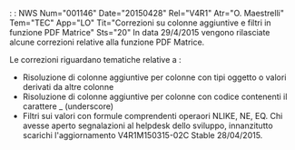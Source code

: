  :  : NWS Num="001146" Date="20150428" Rel="V4R1" Atr="O. Maestrelli" Tem="TEC" App="LO" Tit="Correzioni su colonne aggiuntive e filtri in funzione PDF Matrice" Sts="20"
In data 29/4/2015 vengono rilasciate alcune correzioni relative alla funzione PDF Matrice.

Le correzioni riguardano tematiche relative a : 
- Risoluzione di colonne aggiuntive per colonne con tipi oggetto o valori derivati da altre colonne
- Risoluzione di colonne aggiuntive per colonne con codice contenenti il carattere _ (underscore)
- Filtri sui valori con formule comprendenti operaori NLIKE, NE, EQ.
Chi avesse aperto segnalazioni al helpdesk dello sviluppo, innanzitutto scarichi l'aggiornamento V4R1M150315-02C Stable 28/04/2015.
